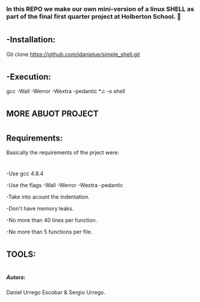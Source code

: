 ### In this REPO we make our own mini-version of a linux SHELL as part of the final first quarter project at Holberton School.  :muscle:
#
## -Installation:
Git clone https://github.com/jdanielue/simple_shell.git
#
## -Execution:
gcc -Wall -Werror -Wextra -pedantic *.c -o shell
#
## MORE ABUOT PROJECT
#
## Requirements:
Basically the requirements of the prject were:
#
-Use gcc 4.8.4

-Use the flags -Wall -Werror -Wextra -pedantic

-Take into acount the indentation.

-Don't have memory leaks.

-No more than 40 lines per function.

-No more than 5 functions per file.
#
#
## TOOLS:
#


#
#
##### Autors:
Daniel Urrego Escobar & Sergio Urrego.